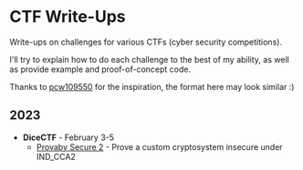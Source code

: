# CTF Write-Ups

Write-ups on challenges for various CTFs (cyber security competitions).

I'll try to explain how to do each challenge to the best of my ability, as well as provide example and proof-of-concept code.

Thanks to [pcw109550](https://github.com/pcw109550) for the inspiration, the format here may look similar :)

## 2023
- **DiceCTF** - February 3-5
  - [Provaby Secure 2](https://github.com/Fidget-Cube/write-ups/tree/master/2023/DiceCTF/Provably-Secure-2) - Prove a custom cryptosystem insecure under IND_CCA2

